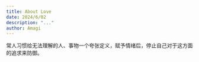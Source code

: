 ```yaml
---
title: About Love
date: 2024/6/02
description: "..."
author: Amagi
---
```


常人习惯给无法理解的人、事物一个夸张定义，赋予情绪后，停止自己对于这方面的追求来防御。


